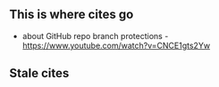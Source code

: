 ## This is where cites go

- about GitHub repo branch protections - https://www.youtube.com/watch?v=CNCE1gts2Yw






## Stale cites
